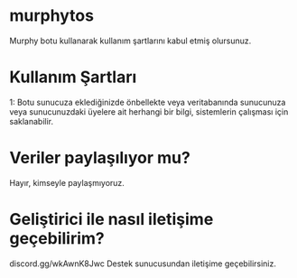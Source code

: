 # murphytos
Murphy botu kullanarak kullanım şartlarını kabul etmiş olursunuz.

# Kullanım Şartları
1: Botu sunucuza eklediğinizde önbellekte veya veritabanında sunucunuza veya sunucunuzdaki üyelere ait herhangi bir bilgi, sistemlerin çalışması için saklanabilir.

# Veriler paylaşılıyor mu?
Hayır, kimseyle paylaşmıyoruz.

# Geliştirici ile nasıl iletişime geçebilirim?
discord.gg/wkAwnK8Jwc 
Destek sunucusundan iletişime geçebilirsiniz.
